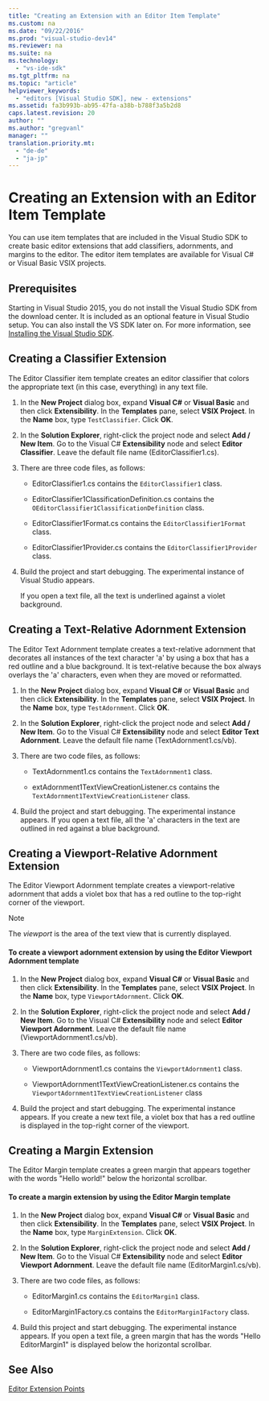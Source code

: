 ```yaml
---
title: "Creating an Extension with an Editor Item Template"
ms.custom: na
ms.date: "09/22/2016"
ms.prod: "visual-studio-dev14"
ms.reviewer: na
ms.suite: na
ms.technology: 
  - "vs-ide-sdk"
ms.tgt_pltfrm: na
ms.topic: "article"
helpviewer_keywords: 
  - "editors [Visual Studio SDK], new - extensions"
ms.assetid: fa3b993b-ab95-47fa-a38b-b788f3a5b2d8
caps.latest.revision: 20
author: ""
ms.author: "gregvanl"
manager: ""
translation.priority.mt: 
  - "de-de"
  - "ja-jp"
---
```

# Creating an Extension with an Editor Item Template
You can use item templates that are included in the Visual Studio SDK to create basic editor extensions that add classifiers, adornments, and margins to the editor. The editor item templates are available for Visual C# or Visual Basic VSIX projects.  
  
## Prerequisites  
 Starting in Visual Studio 2015, you do not install the Visual Studio SDK from the download center. It is included as an optional feature in Visual Studio setup. You can also install the VS SDK later on. For more information, see [Installing the Visual Studio SDK](../vs140/installing-the-visual-studio-sdk.md).  
  
## Creating a Classifier Extension  
 The Editor Classifier item template creates an editor classifier that colors the appropriate text (in this case, everything) in any text file.  
  
1.  In the **New Project** dialog box, expand **Visual C#** or **Visual Basic** and then click **Extensibility**. In the **Templates** pane, select **VSIX Project**. In the **Name** box, type `TestClassifier`. Click **OK**.  
  
2.  In the **Solution Explorer**, right-click the project node and select **Add / New Item**. Go to the Visual C# **Extensibility** node and select **Editor Classifier**. Leave the default file name (EditorClassifier1.cs).  
  
3.  There are three code files, as follows:  
  
    -   EditorClassifier1.cs contains the `EditorClassifier1` class.  
  
    -   EditorClassifier1ClassificationDefinition.cs contains the `OEditorClassifier1ClassificationDefinition` class.  
  
    -   EditorClassifier1Format.cs contains the `EditorClassifier1Format`  class.  
  
    -   EditorClassifier1Provider.cs contains the `EditorClassifier1Provider` class.  
  
4.  Build the project and start debugging. The experimental instance of Visual Studio appears.  
  
     If you open a text file, all the text is underlined against a violet background.  
  
## Creating a Text-Relative Adornment Extension  
 The Editor Text Adornment template creates a text-relative adornment that decorates all instances of the text character 'a' by using a box that has a red outline and a blue background. It is text-relative because the box always overlays the 'a' characters, even when they are moved or reformatted.  
  
1.  In the **New Project** dialog box, expand **Visual C#** or **Visual Basic** and then click **Extensibility**. In the **Templates** pane, select **VSIX Project**. In the **Name** box, type `TestAdornment`. Click **OK**.  
  
2.  In the **Solution Explorer**, right-click the project node and select **Add / New Item**. Go to the Visual C# **Extensibility** node and select **Editor Text Adornment**. Leave the default file name (TextAdornment1.cs/vb).  
  
3.  There are two code files, as follows:  
  
    -   TextAdornment1.cs contains the `TextAdornment1` class.  
  
    -   extAdornment1TextViewCreationListener.cs contains the `TextAdornment1TextViewCreationListener` class.  
  
4.  Build the project and start debugging. The experimental instance appears. If you open a text file, all the 'a' characters in the text are outlined in red against a blue background.  
  
## Creating a Viewport-Relative Adornment Extension  
 The Editor Viewport Adornment template creates a viewport-relative adornment that adds a violet box that has a red outline to the top-right corner of the viewport.  
  
> [!NOTE]
>  The *viewport* is the area of the text view that is currently displayed.  
  
#### To create a viewport adornment extension by using the Editor Viewport Adornment template  
  
1.  In the **New Project** dialog box, expand **Visual C#** or **Visual Basic** and then click **Extensibility**. In the **Templates** pane, select **VSIX Project**. In the **Name** box, type `ViewportAdornment`. Click **OK**.  
  
2.  In the **Solution Explorer**, right-click the project node and select **Add / New Item**. Go to the Visual C# **Extensibility** node and select **Editor Viewport Adornment**. Leave the default file name (ViewportAdornment1.cs/vb).  
  
3.  There are two code files, as follows:  
  
    -   ViewportAdornment1.cs contains the `ViewportAdornment1` class.  
  
    -   ViewportAdornment1TextViewCreationListener.cs contains the `ViewportAdornment1TextViewCreationListener` class  
  
4.  Build the project and start debugging. The experimental instance appears. If you create a new text file, a violet box that has a red outline is displayed in the top-right corner of the viewport.  
  
## Creating a Margin Extension  
 The Editor Margin template creates a green margin that appears together with the words "Hello world!" below the horizontal scrollbar.  
  
#### To create a margin extension by using the Editor Margin template  
  
1.  In the **New Project** dialog box, expand **Visual C#** or **Visual Basic** and then click **Extensibility**. In the **Templates** pane, select **VSIX Project**. In the **Name** box, type `MarginExtension`. Click **OK**.  
  
2.  In the **Solution Explorer**, right-click the project node and select **Add / New Item**. Go to the Visual C# **Extensibility** node and select **Editor Viewport Adornment**. Leave the default file name (EditorMargin1.cs/vb).  
  
3.  There are two code files, as follows:  
  
    -   EditorMargin1.cs contains the `EditorMargin1` class.  
  
    -   EditorMargin1Factory.cs contains the `EditorMargin1Factory` class.  
  
4.  Build this project and start debugging. The experimental instance appears. If you open a text file, a green margin that has the words "Hello EditorMargin1" is displayed below the horizontal scrollbar.  
  
## See Also  
 [Editor Extension Points](../vs140/language-service-and-editor-extension-points.md)
